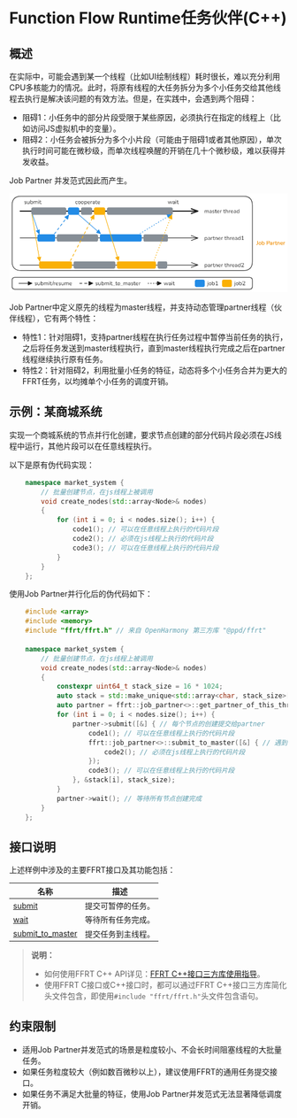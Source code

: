 # Function Flow Runtime任务伙伴(C++)

<!--Kit: Function Flow Runtime Kit-->
<!--Subsystem: Resourceschedule-->
<!--Owner: @chuchihtung; @yanleo-->
<!--Designer: @geoffrey_guo; @huangyouzhong-->
<!--Tester: @lotsof; @sunxuhao-->
<!--Adviser: @foryourself-->

## 概述

在实际中，可能会遇到某一个线程（比如UI绘制线程）耗时很长，难以充分利用CPU多核能力的情况。此时，将原有线程的大任务拆分为多个小任务交给其他线程去执行是解决该问题的有效方法。但是，在实践中，会遇到两个阻碍：

- 阻碍1：小任务中的部分片段受限于某些原因，必须执行在指定的线程上（比如访问JS虚拟机中的变量）。
- 阻碍2：小任务会被拆分为多个小片段（可能由于阻碍1或者其他原因），单次执行时间可能在微秒级，而单次线程唤醒的开销在几十个微秒级，难以获得并发收益。

Job Partner 并发范式因此而产生。

![image](figures/ffrt_figure8.png)

Job Partner中定义原先的线程为master线程，并支持动态管理partner线程（伙伴线程），它有两个特性：

- 特性1：针对阻碍1，支持partner线程在执行任务过程中暂停当前任务的执行，之后将任务发送到master线程执行，直到master线程执行完成之后在partner线程继续执行原有任务。
- 特性2：针对阻碍2，利用批量小任务的特征，动态将多个小任务合并为更大的FFRT任务，以均摊单个小任务的调度开销。

## 示例：某商城系统

实现一个商城系统的节点并行化创建，要求节点创建的部分代码片段必须在JS线程中运行，其他片段可以在任意线程执行。

以下是原有伪代码实现：

````cpp
    namespace market_system {
        // 批量创建节点，在js线程上被调用
        void create_nodes(std::array<Node>& nodes)
        {
            for (int i = 0; i < nodes.size(); i++) {
                code1(); // 可以在任意线程上执行的代码片段
                code2(); // 必须在js线程上执行的代码片段
                code3(); // 可以在任意线程上执行的代码片段
            }
        }
    };
````

使用Job Partner并行化后的伪代码如下：

````cpp
    #include <array>
    #include <memory>
    #include "ffrt/ffrt.h" // 来自 OpenHarmony 第三方库 "@ppd/ffrt"

    namespace market_system {
        // 批量创建节点，在js线程上被调用
        void create_nodes(std::array<Node>& nodes)
        {
            constexpr uint64_t stack_size = 16 * 1024;
            auto stack = std::make_unique<std::array<char, stack_size>[]>(nodes.size()); // 创建job_num个执行栈
            auto partner = ffrt::job_partner<>::get_partner_of_this_thread(); // 获得当前js线程的伙伴
            for (int i = 0; i < nodes.size(); i++) {
                partner->submit([&] { // 每个节点的创建提交给partner
                    code1(); // 可以在任意线程上执行的代码片段
                    ffrt::job_partner<>::submit_to_master([&] { // 遇到必须在master线程执行的任务时发给主线程并同步等待
                        code2(); // 必须在js线程上执行的代码片段
                    });
                    code3(); // 可以在任意线程上执行的代码片段
                }, &stack[i], stack_size);
            }
            partner->wait(); // 等待所有节点创建完成
        }
    };
````

## 接口说明

上述样例中涉及的主要FFRT接口及其功能包括：

| 名称                                                                                                                                | 描述               |
| ----------------------------------------------------------------------------------------------------------------------------------- | ------------------ |
| [submit](https://gitee.com/openharmony/resourceschedule_ffrt/blob/master/docs/ffrt-api-guideline-cpp.md#submit-suspendable-job)     | 提交可暂停的任务。 |
| [wait](https://gitee.com/openharmony/resourceschedule_ffrt/blob/master/docs/ffrt-api-guideline-cpp.md#wait)                         | 等待所有任务完成。 |
| [submit_to_master](https://gitee.com/openharmony/resourceschedule_ffrt/blob/master/docs/ffrt-api-guideline-cpp.md#submit_to_master) | 提交任务到主线程。 |

> **说明：**
>
> - 如何使用FFRT C++ API详见：[FFRT C++接口三方库使用指导](ffrt-development-guideline.md#using-ffrt-c-api-1)。
> - 使用FFRT C接口或C++接口时，都可以通过FFRT C++接口三方库简化头文件包含，即使用`#include "ffrt/ffrt.h"`头文件包含语句。

## 约束限制

- 适用Job Partner并发范式的场景是粒度较小、不会长时间阻塞线程的大批量任务。
- 如果任务粒度较大（例如数百微秒以上），建议使用FFRT的通用任务提交接口。
- 如果任务不满足大批量的特征，使用Job Partner并发范式无法显著降低调度开销。
